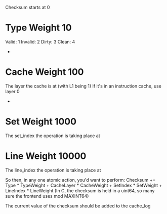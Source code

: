 Checksum starts at 0

# Type Weight 10
Valid: 1
Invalid: 2
Dirty: 3
Clean: 4

+

# Cache Weight 100
The layer the cache is at (with L1 being 1)
If it's in an instruction cache, use layer 0

+

# Set Weight 1000
The set_index the operation is taking place at

# Line Weight 10000
The line_index the operation is taking place at


So then, in any one atomic action, you'd want to perform:
Checksum += Type * TypeWeight + CacheLayer * CacheWeight + SetIndex * SetWeight + LineIndex * LineWeight
(In C, the checksum is held in a uint64, so many sure the frontend uses mod MAXINT64)

The current value of the checksum should be added to the cache_log 